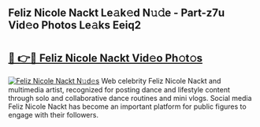 ## Feliz Nicole Nackt Le𝚊k𝚎d N𝚞𝚍e - Part-z7u Vid𝚎o Photos Le𝚊ks Eeiq2

# <h2><a href="http://fb74c9c.evod.top/?m=Feliz+Nicole+Nackt">🔗 👉🔴 Feliz Nicole Nackt Vid𝚎o Ph𝚘t𝚘s</a></h2>

[![Feliz Nicole Nackt N𝚞d𝚎s](https://i.imgur.com/8V9OHl7.gif)](http://fb74c9c.evod.top/?m=Feliz+Nicole+Nackt)
Web celebrity Feliz Nicole Nackt and multimedia artist, recognized for posting dance and lifestyle content through solo and collaborative dance routines and mini vlogs. Social media Feliz Nicole Nackt has become an important platform for public figures to engage with their followers. 
